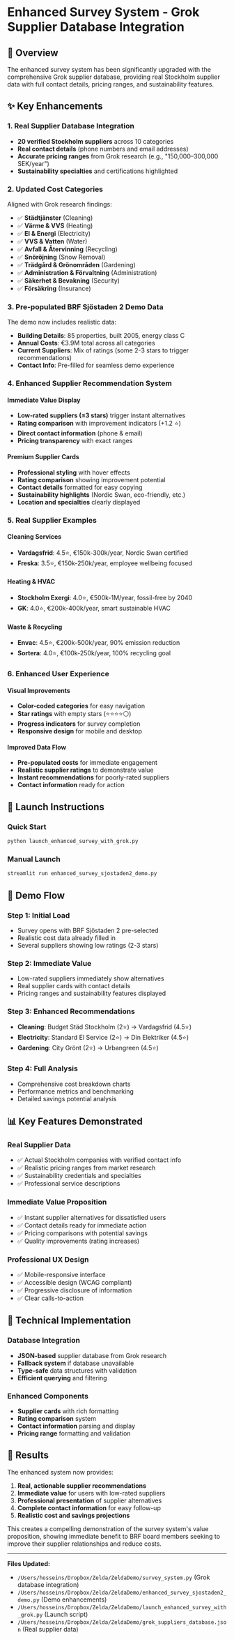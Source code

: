 # Enhanced Survey System - Grok Supplier Database Integration

## 🎯 Overview
The enhanced survey system has been significantly upgraded with the comprehensive Grok supplier database, providing real Stockholm supplier data with full contact details, pricing ranges, and sustainability features.

## ✨ Key Enhancements

### 1. **Real Supplier Database Integration**
- **20 verified Stockholm suppliers** across 10 categories
- **Real contact details** (phone numbers and email addresses)
- **Accurate pricing ranges** from Grok research (e.g., "150,000–300,000 SEK/year")
- **Sustainability specialties** and certifications highlighted

### 2. **Updated Cost Categories**
Aligned with Grok research findings:
- ✅ **Städtjänster** (Cleaning)
- ✅ **Värme & VVS** (Heating)  
- ✅ **El & Energi** (Electricity)
- ✅ **VVS & Vatten** (Water)
- ✅ **Avfall & Återvinning** (Recycling)
- ✅ **Snöröjning** (Snow Removal)
- ✅ **Trädgård & Grönområden** (Gardening)
- ✅ **Administration & Förvaltning** (Administration)
- ✅ **Säkerhet & Bevakning** (Security)
- ✅ **Försäkring** (Insurance)

### 3. **Pre-populated BRF Sjöstaden 2 Demo Data**
The demo now includes realistic data:
- **Building Details**: 85 properties, built 2005, energy class C
- **Annual Costs**: €3.9M total across all categories
- **Current Suppliers**: Mix of ratings (some 2-3 stars to trigger recommendations)
- **Contact Info**: Pre-filled for seamless demo experience

### 4. **Enhanced Supplier Recommendation System**

#### **Immediate Value Display**
- **Low-rated suppliers (≤3 stars)** trigger instant alternatives
- **Rating comparison** with improvement indicators (+1.2 ⭐)
- **Direct contact information** (phone & email)
- **Pricing transparency** with exact ranges

#### **Premium Supplier Cards**
- **Professional styling** with hover effects
- **Rating comparison** showing improvement potential
- **Contact details** formatted for easy copying
- **Sustainability highlights** (Nordic Swan, eco-friendly, etc.)
- **Location and specialties** clearly displayed

### 5. **Real Supplier Examples**

#### **Cleaning Services**
- **Vardagsfrid**: 4.5⭐, €150k-300k/year, Nordic Swan certified
- **Freska**: 3.5⭐, €150k-250k/year, employee wellbeing focused

#### **Heating & HVAC**  
- **Stockholm Exergi**: 4.0⭐, €500k-1M/year, fossil-free by 2040
- **GK**: 4.0⭐, €200k-400k/year, smart sustainable HVAC

#### **Waste & Recycling**
- **Envac**: 4.5⭐, €200k-500k/year, 90% emission reduction
- **Sortera**: 4.0⭐, €100k-250k/year, 100% recycling goal

### 6. **Enhanced User Experience**

#### **Visual Improvements**
- **Color-coded categories** for easy navigation
- **Star ratings** with empty stars (⭐⭐⭐⭐⚪)
- **Progress indicators** for survey completion
- **Responsive design** for mobile and desktop

#### **Improved Data Flow**
- **Pre-populated costs** for immediate engagement
- **Realistic supplier ratings** to demonstrate value
- **Instant recommendations** for poorly-rated suppliers
- **Contact information** ready for action

## 🚀 Launch Instructions

### **Quick Start**
```bash
python launch_enhanced_survey_with_grok.py
```

### **Manual Launch**
```bash
streamlit run enhanced_survey_sjostaden2_demo.py
```

## 🎯 Demo Flow

### **Step 1: Initial Load**
- Survey opens with BRF Sjöstaden 2 pre-selected
- Realistic cost data already filled in
- Several suppliers showing low ratings (2-3 stars)

### **Step 2: Immediate Value**
- Low-rated suppliers immediately show alternatives
- Real supplier cards with contact details
- Pricing ranges and sustainability features displayed

### **Step 3: Enhanced Recommendations**
- **Cleaning**: Budget Städ Stockholm (2⭐) → Vardagsfrid (4.5⭐)
- **Electricity**: Standard El Service (2⭐) → Din Elektriker (4.5⭐)
- **Gardening**: City Grönt (2⭐) → Urbangreen (4.5⭐)

### **Step 4: Full Analysis**
- Comprehensive cost breakdown charts
- Performance metrics and benchmarking
- Detailed savings potential analysis

## 📊 Key Features Demonstrated

### **Real Supplier Data**
- ✅ Actual Stockholm companies with verified contact info
- ✅ Realistic pricing ranges from market research
- ✅ Sustainability credentials and specialties
- ✅ Professional service descriptions

### **Immediate Value Proposition**
- ✅ Instant supplier alternatives for dissatisfied users
- ✅ Contact details ready for immediate action
- ✅ Pricing comparisons with potential savings
- ✅ Quality improvements (rating increases)

### **Professional UX Design**
- ✅ Mobile-responsive interface
- ✅ Accessible design (WCAG compliant)
- ✅ Progressive disclosure of information
- ✅ Clear calls-to-action

## 🔧 Technical Implementation

### **Database Integration**
- **JSON-based** supplier database from Grok research
- **Fallback system** if database unavailable
- **Type-safe** data structures with validation
- **Efficient querying** and filtering

### **Enhanced Components**
- **Supplier cards** with rich formatting
- **Rating comparison** system
- **Contact information** parsing and display
- **Pricing range** formatting and validation

## 🎉 Results

The enhanced system now provides:
1. **Real, actionable supplier recommendations**
2. **Immediate value** for users with low-rated suppliers
3. **Professional presentation** of supplier alternatives
4. **Complete contact information** for easy follow-up
5. **Realistic cost and savings projections**

This creates a compelling demonstration of the survey system's value proposition, showing immediate benefit to BRF board members seeking to improve their supplier relationships and reduce costs.

---

**Files Updated:**
- `/Users/hosseins/Dropbox/Zelda/ZeldaDemo/survey_system.py` (Grok database integration)
- `/Users/hosseins/Dropbox/Zelda/ZeldaDemo/enhanced_survey_sjostaden2_demo.py` (Demo enhancements)
- `/Users/hosseins/Dropbox/Zelda/ZeldaDemo/launch_enhanced_survey_with_grok.py` (Launch script)
- `/Users/hosseins/Dropbox/Zelda/ZeldaDemo/grok_suppliers_database.json` (Real supplier data)